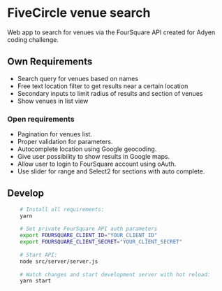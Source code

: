 # FiveCircle venue search

Web app to search for venues via the FourSquare API created for Adyen coding challenge.

## Own Requirements

* Search query for venues based on names
* Free text location filter to get results near a certain location
* Secondary inputs to limit radius of results and section of venues 
* Show venues in list view


### Open requirements
* Pagination for venues list.
* Proper validation for parameters.
* Autocomplete location using Google geocoding.
* Give user possibility to show results in Google maps.
* Allow user to login to FourSquare account using oAuth.
* Use slider for range and Select2 for sections with auto complete.

## Develop 

```bash
    # Install all requirements:
    yarn
    
    # Set private FourSquare API auth parameters
    export FOURSQUARE_CLIENT_ID="YOUR_CLIENT_ID"
    export FOURSQUARE_CLIENT_SECRET="YOUR_CLIENT_SECRET"
    
    # Start API:
    node src/server/server.js
    
    # Watch changes and start development server with hot reload:
    yarn start
``` 